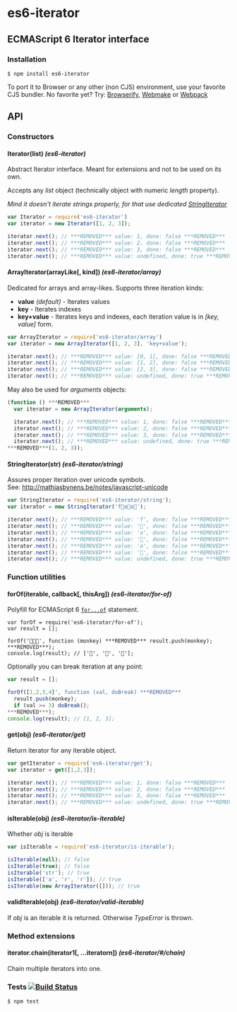 # es6-iterator
## ECMAScript 6 Iterator interface

### Installation

	$ npm install es6-iterator
	
To port it to Browser or any other (non CJS) environment, use your favorite CJS bundler. No favorite yet? Try: [Browserify](http://browserify.org/), [Webmake](https://github.com/medikoo/modules-webmake) or [Webpack](http://webpack.github.io/)

## API

### Constructors

#### Iterator(list) _(es6-iterator)_

Abstract Iterator interface. Meant for extensions and not to be used on its own.

Accepts any _list_ object (technically object with numeric _length_ property).

_Mind it doesn't iterate strings properly, for that use dedicated [StringIterator](#string-iterator)_

```javascript
var Iterator = require('es6-iterator')
var iterator = new Iterator([1, 2, 3]);

iterator.next(); // ***REMOVED*** value: 1, done: false ***REMOVED***
iterator.next(); // ***REMOVED*** value: 2, done: false ***REMOVED***
iterator.next(); // ***REMOVED*** value: 3, done: false ***REMOVED***
iterator.next(); // ***REMOVED*** value: undefined, done: true ***REMOVED***
```


#### ArrayIterator(arrayLike[, kind]) _(es6-iterator/array)_

Dedicated for arrays and array-likes. Supports three iteration kinds:
* __value__ _(default)_ - Iterates values
* __key__ - Iterates indexes
* __key+value__ - Iterates keys and indexes, each iteration value is in _[key, value]_ form.


```javascript
var ArrayIterator = require('es6-iterator/array')
var iterator = new ArrayIterator([1, 2, 3], 'key+value');

iterator.next(); // ***REMOVED*** value: [0, 1], done: false ***REMOVED***
iterator.next(); // ***REMOVED*** value: [1, 2], done: false ***REMOVED***
iterator.next(); // ***REMOVED*** value: [2, 3], done: false ***REMOVED***
iterator.next(); // ***REMOVED*** value: undefined, done: true ***REMOVED***
```

May also be used for _arguments_ objects:

```javascript
(function () ***REMOVED***
  var iterator = new ArrayIterator(arguments);

  iterator.next(); // ***REMOVED*** value: 1, done: false ***REMOVED***
  iterator.next(); // ***REMOVED*** value: 2, done: false ***REMOVED***
  iterator.next(); // ***REMOVED*** value: 3, done: false ***REMOVED***
  iterator.next(); // ***REMOVED*** value: undefined, done: true ***REMOVED***
***REMOVED***(1, 2, 3));
```

#### StringIterator(str) _(es6-iterator/string)_

Assures proper iteration over unicode symbols.  
See: http://mathiasbynens.be/notes/javascript-unicode

```javascript
var StringIterator = require('es6-iterator/string');
var iterator = new StringIterator('f🙈o🙉o🙊');

iterator.next(); // ***REMOVED*** value: 'f', done: false ***REMOVED***
iterator.next(); // ***REMOVED*** value: '🙈', done: false ***REMOVED***
iterator.next(); // ***REMOVED*** value: 'o', done: false ***REMOVED***
iterator.next(); // ***REMOVED*** value: '🙉', done: false ***REMOVED***
iterator.next(); // ***REMOVED*** value: 'o', done: false ***REMOVED***
iterator.next(); // ***REMOVED*** value: '🙊', done: false ***REMOVED***
iterator.next(); // ***REMOVED*** value: undefined, done: true ***REMOVED***
```

### Function utilities

#### forOf(iterable, callback[, thisArg]) _(es6-iterator/for-of)_

Polyfill for ECMAScript 6 [`for...of`](https://developer.mozilla.org/en-US/docs/Web/JavaScript/Reference/Statements/for...of) statement.

```
var forOf = require('es6-iterator/for-of');
var result = [];

forOf('🙈🙉🙊', function (monkey) ***REMOVED*** result.push(monkey); ***REMOVED***);
console.log(result); // ['🙈', '🙉', '🙊'];
```

Optionally you can break iteration at any point:

```javascript
var result = [];

forOf([1,2,3,4]', function (val, doBreak) ***REMOVED***
  result.push(monkey);
  if (val >= 3) doBreak();
***REMOVED***);
console.log(result); // [1, 2, 3];
```

#### get(obj) _(es6-iterator/get)_

Return iterator for any iterable object.

```javascript
var getIterator = require('es6-iterator/get');
var iterator = get([1,2,3]);

iterator.next(); // ***REMOVED*** value: 1, done: false ***REMOVED***
iterator.next(); // ***REMOVED*** value: 2, done: false ***REMOVED***
iterator.next(); // ***REMOVED*** value: 3, done: false ***REMOVED***
iterator.next(); // ***REMOVED*** value: undefined, done: true ***REMOVED***
```

#### isIterable(obj) _(es6-iterator/is-iterable)_

Whether _obj_ is iterable

```javascript
var isIterable = require('es6-iterator/is-iterable');

isIterable(null); // false
isIterable(true); // false
isIterable('str'); // true
isIterable(['a', 'r', 'r']); // true
isIterable(new ArrayIterator([])); // true
```

#### validIterable(obj) _(es6-iterator/valid-iterable)_

If _obj_ is an iterable it is returned. Otherwise _TypeError_ is thrown.

### Method extensions

#### iterator.chain(iterator1[, …iteratorn]) _(es6-iterator/#/chain)_

Chain multiple iterators into one.

### Tests [![Build Status](https://travis-ci.org/medikoo/es6-iterator.png)](https://travis-ci.org/medikoo/es6-iterator)

	$ npm test
